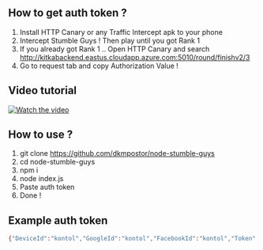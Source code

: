 ## How to get auth token ?

1. Install HTTP Canary or any Traffic Intercept apk to your phone
2. Intercept Stumble Guys ! Then play until you got Rank 1
3. If you already got Rank 1 .. Open HTTP Canary and search http://kitkabackend.eastus.cloudapp.azure.com:5010/round/finishv2/3
4. Go to request tab and copy Authorization Value !



## Video tutorial

[![Watch the video](https://cdn-icons-png.flaticon.com/256/6851/6851099.png)](https://streamable.com/pa7o9f)




## How to use ?
1. git clone https://github.com/dkmpostor/node-stumble-guys
2. cd node-stumble-guys
3. npm i
4. node index.js
5. Paste auth token 
6. Done !

## Example auth token
```sh
{"DeviceId":"kontol","GoogleId":"kontol","FacebookId":"kontol","Token":"kontol","Timestamp":69696969,"Hash":"kontol"}
```
